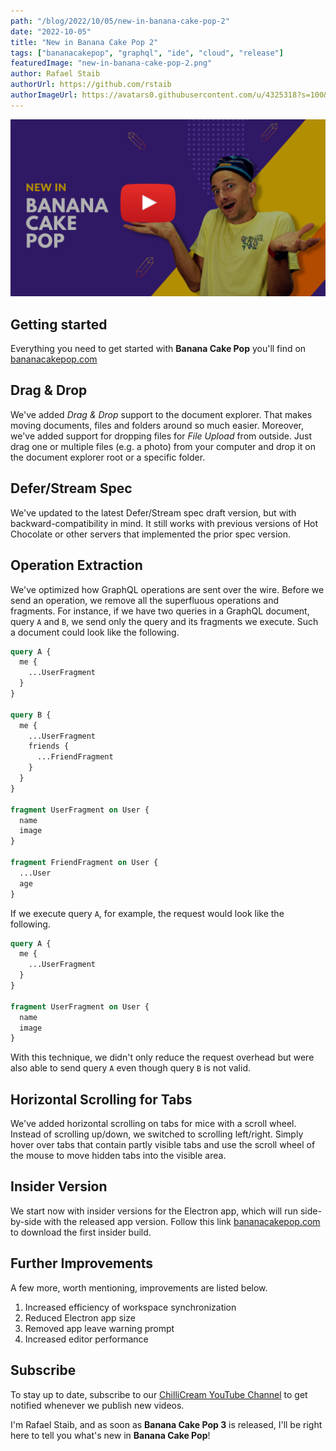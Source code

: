 ```yaml
---
path: "/blog/2022/10/05/new-in-banana-cake-pop-2"
date: "2022-10-05"
title: "New in Banana Cake Pop 2"
tags: ["bananacakepop", "graphql", "ide", "cloud", "release"]
featuredImage: "new-in-banana-cake-pop-2.png"
author: Rafael Staib
authorUrl: https://github.com/rstaib
authorImageUrl: https://avatars0.githubusercontent.com/u/4325318?s=100&v=4
---
```


[![YouTube Video](../shared/new-in-bcp-youtube.png)](https://youtu.be/X3cfnm0UHVQ)

## Getting started

Everything you need to get started with **Banana Cake Pop** you'll find on [bananacakepop.com](https://bananacakepop.com)

## Drag & Drop

We've added _Drag & Drop_ support to the document explorer. That makes moving documents, files and folders around so much easier. Moreover, we've added support for dropping files for _File Upload_ from outside. Just drag one or multiple files (e.g. a photo) from your computer and drop it on the document explorer root or a specific folder.

## Defer/Stream Spec

We've updated to the latest Defer/Stream spec draft version, but with backward-compatibility in mind. It still works with previous versions of Hot Chocolate or other servers that implemented the prior spec version.

## Operation Extraction

We've optimized how GraphQL operations are sent over the wire. Before we send an operation, we remove all the superfluous operations and fragments. For instance, if we have two queries in a GraphQL document, query `A` and `B`, we send only the query and its fragments we execute. Such a document could look like the following.

```graphql
query A {
  me {
    ...UserFragment
  }
}

query B {
  me {
    ...UserFragment
    friends {
      ...FriendFragment
    }
  }
}

fragment UserFragment on User {
  name
  image
}

fragment FriendFragment on User {
  ...User
  age
}
```

If we execute query `A`, for example, the request would look like the following.

```graphql
query A {
  me {
    ...UserFragment
  }
}

fragment UserFragment on User {
  name
  image
}
```

With this technique, we didn't only reduce the request overhead but were also able to send query `A` even though query `B` is not valid.

## Horizontal Scrolling for Tabs

We've added horizontal scrolling on tabs for mice with a scroll wheel. Instead of scrolling up/down, we switched to scrolling left/right. Simply hover over tabs that contain partly visible tabs and use the scroll wheel of the mouse to move hidden tabs into the visible area.

## Insider Version

We start now with insider versions for the Electron app, which will run side-by-side with the released app version. Follow this link [bananacakepop.com](https://bananacakepop.com) to download the first insider build.

## Further Improvements

A few more, worth mentioning, improvements are listed below.

1. Increased efficiency of workspace synchronization
1. Reduced Electron app size
1. Removed app leave warning prompt
1. Increased editor performance

## Subscribe

To stay up to date, subscribe to our [ChilliCream YouTube Channel](https://www.youtube.com/c/ChilliCream) to get notified whenever we publish new videos.

I'm Rafael Staib, and as soon as **Banana Cake Pop 3** is released, I'll be right here to tell you what's new in **Banana Cake Pop**!
